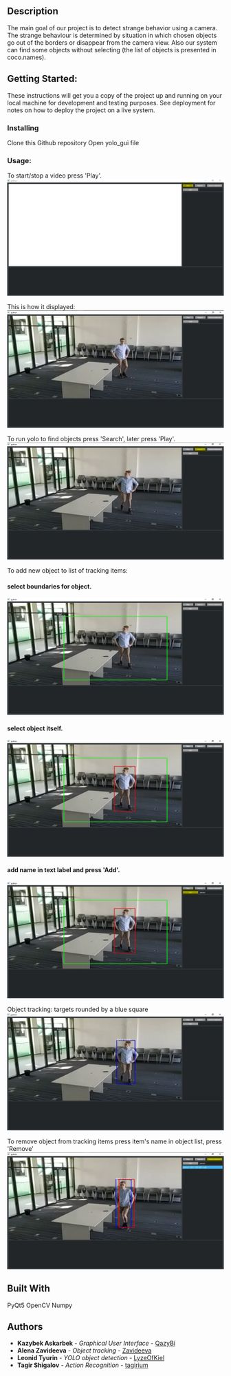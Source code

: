 ## Description
The main goal of our project is to detect strange behavior using a camera. The strange behaviour is determined by situation in which chosen objects go out of the borders or disappear from the camera view. Also our system can find some objects without selecting (the list of objects is presented in coco.names).
	
## Getting Started:
These instructions will get you a copy of the project up and running on your local machine for development and testing purposes. See deployment for notes on how to deploy the project on a live system.

### Installing

Clone this Github repository
Open yolo_gui file

### Usage:


To start/stop a video press 'Play'.
![main menu](https://github.com/zavideeva/Strange-Behaviour/blob/master/screenshots/main_menu.jpg)


This is how it displayed:
![video started](https://github.com/zavideeva/Strange-Behaviour/blob/master/screenshots/video_started.jpg)


To run yolo to find objects press 'Search', later press 'Play'.
![search](https://github.com/zavideeva/Strange-Behaviour/blob/master/screenshots/search_objects.jpg)


To add new object to list of tracking items: 


#### select boundaries for object. 
![select boundaries](https://github.com/zavideeva/Strange-Behaviour/blob/master/screenshots/set_border.jpg)


#### select object itself. 
![select target](https://github.com/zavideeva/Strange-Behaviour/blob/master/screenshots/select_target.jpg)


#### add name in text label and press 'Add'.
![add name](https://github.com/zavideeva/Strange-Behaviour/blob/master/screenshots/add_target.jpg)


Object tracking: targets rounded by a blue square
![target detected](https://github.com/zavideeva/Strange-Behaviour/blob/master/screenshots/target_detected.jpg)


To remove object from tracking items press item's name in object list, press 'Remove'
![remove target](https://github.com/zavideeva/Strange-Behaviour/blob/master/screenshots/remove_selected.jpg)


## Built With
PyQt5
OpenCV
Numpy
## Authors

* **Kazybek Askarbek** - *Graphical User Interface* - [QazyBi](https://github.com/QazyBi)
* **Alena Zavideeva** - *Object tracking* - [Zavideeva](https://github.com/zavideeva)
* **Leonid Tyurin** - *YOLO object detection* - [LyzeOfKiel](https://github.com/LyzeOfKiel)
* **Tagir Shigalov** - *Action Recognition* - [tagirium](https://github.com/tagirium)


